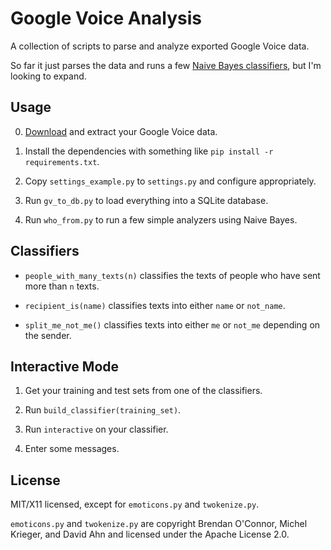 Google Voice Analysis
=====================

A collection of scripts to parse and analyze exported Google Voice data.

So far it just parses the data and runs a few [Naive Bayes classifiers][1], but
I'm looking to expand.

Usage
-----

0. [Download][2] and extract your Google Voice data.

1. Install the dependencies with something like `pip install -r requirements.txt`.

2. Copy `settings_example.py` to `settings.py` and configure appropriately.

3. Run `gv_to_db.py` to load everything into a SQLite database.

4. Run `who_from.py` to run a few simple analyzers using Naive Bayes.

Classifiers
---------

- `people_with_many_texts(n)` classifies the texts of people who have sent more than `n` texts.

- `recipient_is(name)` classifies texts into either `name` or `not_name`.

- `split_me_not_me()` classifies texts into either `me` or `not_me` depending on the sender.

Interactive Mode
----------------

1. Get your training and test sets from one of the classifiers.

2. Run `build_classifier(training_set)`.

3. Run `interactive` on your classifier.

4. Enter some messages.

License
-------

MIT/X11 licensed, except for `emoticons.py` and `twokenize.py`.

`emoticons.py` and `twokenize.py` are copyright Brendan O'Connor, Michel Krieger, and David Ahn and licensed under the Apache License 2.0.


[1]: http://en.wikipedia.org/wiki/Naive_Bayes_classifier
[2]: https://www.google.com/takeout/?pli=1#custom:voice
